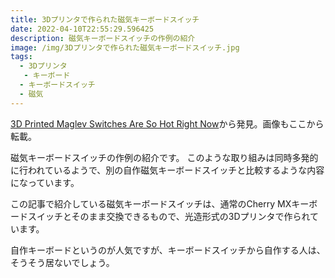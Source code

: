 ```yaml
---
title: 3Dプリンタで作られた磁気キーボードスイッチ
date: 2022-04-10T22:55:29.596425
description: 磁気キーボードスイッチの作例の紹介
image: /img/3Dプリンタで作られた磁気キーボードスイッチ.jpg
tags:
  - 3Dプリンタ
   - キーボード
  - キーボードスイッチ
  - 磁気
---
```

[3D Printed Maglev Switches Are So Hot Right Now](https://hackaday.com/2022/02/08/3d-printed-maglev-switches-are-so-hot-right-now/)から発見。画像もここから転載。

磁気キーボードスイッチの作例の紹介です。
このような取り組みは同時多発的に行われているようで、別の自作磁気キーボードスイッチと比較するような内容になっています。

この記事で紹介している磁気キーボードスイッチは、通常のCherry MXキーボードスイッチとそのまま交換できるもので、光造形式の3Dプリンタで作られています。

自作キーボードというのが人気ですが、キーボードスイッチから自作する人は、そうそう居ないでしょう。
